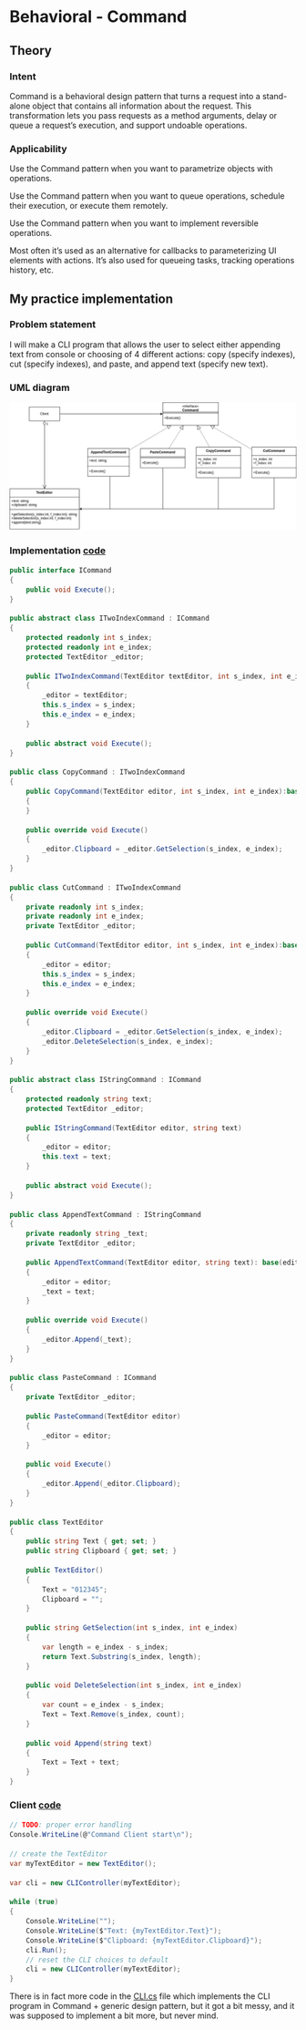 # Behavioral - Command
## Theory
### Intent

Command is a behavioral design pattern that turns a request into a stand-alone object that contains all information about the request. This transformation lets you pass requests as a method arguments, delay or queue a request’s execution, and support undoable operations.

### Applicability

Use the Command pattern when you want to parametrize objects with operations.

Use the Command pattern when you want to queue operations, schedule their execution, or execute them remotely.

Use the Command pattern when you want to implement reversible operations.

Most often it’s used as an alternative for callbacks to parameterizing UI elements with actions. It’s also used for queueing tasks, tracking operations history, etc.

## My practice implementation
### Problem statement

I will make a CLI program that allows the user to select either appending text from console or choosing of 4 different actions: copy (specify indexes), cut (specify indexes), and paste, and append text (specify new text).

### UML diagram

![UML diagram](UmlDiagram.drawio.png)

### Implementation [code](Command.cs)

```csharp
public interface ICommand
{
    public void Execute();
}

public abstract class ITwoIndexCommand : ICommand
{
    protected readonly int s_index;
    protected readonly int e_index;
    protected TextEditor _editor; 
    
    public ITwoIndexCommand(TextEditor textEditor, int s_index, int e_index)
    {
        _editor = textEditor;
        this.s_index = s_index;
        this.e_index = e_index;
    }
    
    public abstract void Execute();
}

public class CopyCommand : ITwoIndexCommand
{
    public CopyCommand(TextEditor editor, int s_index, int e_index):base(editor, s_index, e_index)
    {
    }

    public override void Execute()
    {
        _editor.Clipboard = _editor.GetSelection(s_index, e_index);
    }
}

public class CutCommand : ITwoIndexCommand
{
    private readonly int s_index;
    private readonly int e_index;
    private TextEditor _editor; 

    public CutCommand(TextEditor editor, int s_index, int e_index):base(editor, s_index, e_index)
    {
        _editor = editor;
        this.s_index = s_index;
        this.e_index = e_index;
    }

    public override void Execute()
    {
        _editor.Clipboard = _editor.GetSelection(s_index, e_index);
        _editor.DeleteSelection(s_index, e_index);
    }
}

public abstract class IStringCommand : ICommand
{
    protected readonly string text;
    protected TextEditor _editor;

    public IStringCommand(TextEditor editor, string text)
    {
        _editor = editor;
        this.text = text;
    }

    public abstract void Execute();
}

public class AppendTextCommand : IStringCommand
{
    private readonly string _text;
    private TextEditor _editor; 

    public AppendTextCommand(TextEditor editor, string text): base(editor, text)
    {
        _editor = editor;
        _text = text;
    }

    public override void Execute()
    {
        _editor.Append(_text);
    }
}

public class PasteCommand : ICommand
{
    private TextEditor _editor; 

    public PasteCommand(TextEditor editor)
    {
        _editor = editor;
    }

    public void Execute()
    {
        _editor.Append(_editor.Clipboard);
    }
}

public class TextEditor
{
    public string Text { get; set; }
    public string Clipboard { get; set; }

    public TextEditor()
    {
        Text = "012345";
        Clipboard = "";
    }

    public string GetSelection(int s_index, int e_index)
    {
        var length = e_index - s_index;
        return Text.Substring(s_index, length);
    }

    public void DeleteSelection(int s_index, int e_index)
    {
        var count = e_index - s_index;
        Text = Text.Remove(s_index, count);
    }

    public void Append(string text)
    {
        Text = Text + text;
    }
}
```

### Client [code](CommandClient.cs)

```csharp
// TODO: proper error handling
Console.WriteLine(@"Command Client start\n");

// create the TextEditor
var myTextEditor = new TextEditor();

var cli = new CLIController(myTextEditor);

while (true)
{
    Console.WriteLine("");
    Console.WriteLine($"Text: {myTextEditor.Text}");
    Console.WriteLine($"Clipboard: {myTextEditor.Clipboard}");
    cli.Run();
    // reset the CLI choices to default
    cli = new CLIController(myTextEditor);
}
```

There is in fact more code in the [CLI.cs](CLI.cs) file which implements the CLI program in Command + generic design pattern, but it got a bit messy, and it was supposed to implement a bit more, but never mind.